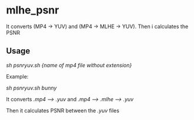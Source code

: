 # mlhe_psnr
It converts (MP4 -> YUV) and (MP4 -> MLHE -> YUV). Then i calculates the PSNR

## Usage

*sh psnryuv.sh {name of mp4 file without extension}*

Example:

*sh psnryuv.sh bunny*

It converts  *.mp4 --> .yuv*  and  *.mp4 --> .mlhe --> .yuv* 

Then it calculates PSNR between the *.yuv* files